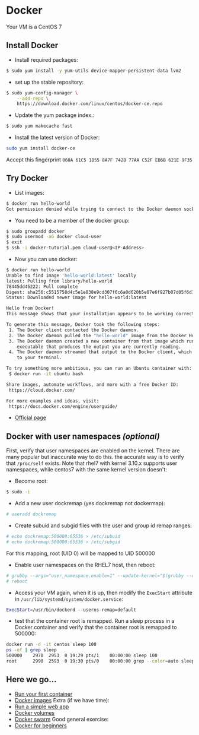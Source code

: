 # Docker

Your VM is a CentOS 7

Install Docker
---------------
* Install required packages:
```bash
$ sudo yum install -y yum-utils device-mapper-persistent-data lvm2
```
* set up the stable repository:
```bash
$ sudo yum-config-manager \
    --add-repo \
    https://download.docker.com/linux/centos/docker-ce.repo
```
* Update the yum package index.:
```bash
$ sudo yum makecache fast
```
* Install the latest version of Docker:
```bash
sudo yum install docker-ce
```
Accept this fingerprint ``060A 61C5 1B55 8A7F 742B 77AA C52F EB6B 621E 9F35``

Try Docker
-----------
* List images:
```bash
$ docker run hello-world
Got permission denied while trying to connect to the Docker daemon socket at unix:///var/run/docker.sock: Get http://%2Fvar%2Frun%2Fdocker.sock/v1.27/images/json: dial unix /var/run/docker.sock: connect: permission denied
```
* You need to be a member of the docker group:
```bash
$ sudo groupadd docker
$ sudo usermod -aG docker cloud-user
$ exit
$ ssh -i docker-tutorial.pem cloud-user@<IP-Address>
```
* Now you can use docker:
```bash
$ docker run hello-world
Unable to find image 'hello-world:latest' locally
latest: Pulling from library/hello-world
78445dd45222: Pull complete
Digest: sha256:c5515758d4c5e1e838e9cd307f6c6a0d620b5e07e6f927b07d05f6d12a1ac8d7
Status: Downloaded newer image for hello-world:latest

Hello from Docker!
This message shows that your installation appears to be working correctly.

To generate this message, Docker took the following steps:
 1. The Docker client contacted the Docker daemon.
 2. The Docker daemon pulled the "hello-world" image from the Docker Hub.
 3. The Docker daemon created a new container from that image which runs the
    executable that produces the output you are currently reading.
 4. The Docker daemon streamed that output to the Docker client, which sent it
    to your terminal.

To try something more ambitious, you can run an Ubuntu container with:
 $ docker run -it ubuntu bash

Share images, automate workflows, and more with a free Docker ID:
 https://cloud.docker.com/

For more examples and ideas, visit:
 https://docs.docker.com/engine/userguide/
```
* [Official page](https://docs.docker.com/engine/installation/linux/centos/)

Docker with user namespaces *(optional)*
-----------------------------------------

First, verify that user namespaces are enabled on the kernel. There are many popular but inaccurate way to do this. the accurate way is to verify that ``/proc/self`` exists. Note that rhel7 with kernel 3.10.x supports user namespaces, while centos7 with the same kernel version doesn't:
* Become root:
```bash
$ sudo -i
```
* Add a new user dockremap (yes dockremap not dockermap):
```bash
# useradd dockremap
```
* Create subuid and subgid files with the user and group id remap ranges:
```bash
# echo dockremap:500000:65536 > /etc/subuid
# echo dockremap:500000:65536 > /etc/subgid
```
For this mapping, root (UID 0) will be mapped to UID 500000
* Enable user namespaces on the RHEL7 host, then reboot:
```bash
# grubby --args="user_namespace.enable=1" --update-kernel="$(grubby --default-kernel)"
# reboot
```
* Access your VM again, when it is up, then modify the ``ExecStart`` attribute in ``/usr/lib/systemd/system/docker.service``:
```bash
ExecStart=/usr/bin/dockerd --userns-remap=default
```
* test that the container root is remapped. Run a sleep process in a Docker container and verify that the container root is remapped to 500000:
```bash
docker run -d -it centos sleep 100
ps -ef | grep sleep
500000    2970  2953  0 19:29 pts/1    00:00:00 sleep 100
root      2990  2593  0 19:30 pts/0    00:00:00 grep --color=auto sleep
```

Here we go...
--------------
* [Run your first container](http://training.play-with-docker.com/ops-s1-hello/)
* [Docker images](http://training.play-with-docker.com/ops-s1-images/)
Extra (if we have time):
* [Run a simple web app](http://training.play-with-docker.com/node-sql-server-docker/)
* [Docker volumes](http://training.play-with-docker.com/docker-volumes/)
* [Docker swarm](http://training.play-with-docker.com/swarm-mode-intro/)
Good general exercise:
* [Docker for beginners](http://training.play-with-docker.com/beginner-linux/)


